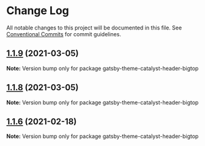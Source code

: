 # Change Log

All notable changes to this project will be documented in this file.
See [Conventional Commits](https://conventionalcommits.org) for commit guidelines.

## [1.1.9](https://github.com/ehowey/gatsby-theme-catalyst/compare/gatsby-theme-catalyst-header-bigtop@1.1.8...gatsby-theme-catalyst-header-bigtop@1.1.9) (2021-03-05)

**Note:** Version bump only for package gatsby-theme-catalyst-header-bigtop





## [1.1.8](https://github.com/ehowey/gatsby-theme-catalyst/compare/gatsby-theme-catalyst-header-bigtop@1.1.7...gatsby-theme-catalyst-header-bigtop@1.1.8) (2021-03-05)

**Note:** Version bump only for package gatsby-theme-catalyst-header-bigtop





## [1.1.6](https://github.com/ehowey/gatsby-theme-catalyst/compare/gatsby-theme-catalyst-header-bigtop@1.1.5...gatsby-theme-catalyst-header-bigtop@1.1.6) (2021-02-18)

**Note:** Version bump only for package gatsby-theme-catalyst-header-bigtop
